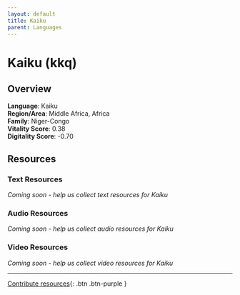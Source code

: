 ```yaml
---
layout: default
title: Kaiku
parent: Languages
---
```


# Kaiku (kkq)

## Overview

**Language**: Kaiku  
**Region/Area**: Middle Africa, Africa  
**Family**: Niger-Congo  
**Vitality Score**: 0.38  
**Digitality Score**: -0.70  

## Resources

### Text Resources
*Coming soon - help us collect text resources for Kaiku*

### Audio Resources
*Coming soon - help us collect audio resources for Kaiku*

### Video Resources
*Coming soon - help us collect video resources for Kaiku*

---

[Contribute resources](https://fairtrain.github.io/){: .btn .btn-purple }
